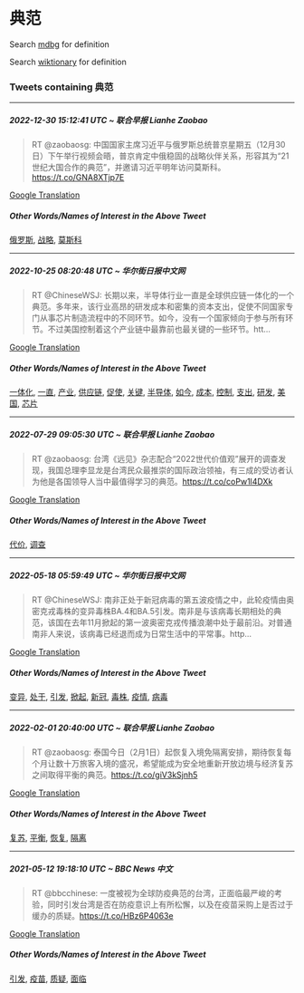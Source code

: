 # 典范

Search [mdbg](https://www.mdbg.net/chinese/dictionary?page=worddict&wdrst=0&wdqb=典范) for definition

Search [wiktionary](https://en.wiktionary.org/wiki/典范) for definition

### Tweets containing 典范

___
##### 2022-12-30 15:12:41 UTC ~ 联合早报 Lianhe Zaobao
> RT @zaobaosg: 中国国家主席习近平与俄罗斯总统普京星期五（12月30日）下午举行视频会晤，普京肯定中俄稳固的战略伙伴关系，形容其为“21世纪大国合作的典范”，并邀请习近平明年访问莫斯科。https://t.co/GNA8XTjp7E

[Google Translation](https://translate.google.com/?hi=en&tab=TT&sl=zh-CN&tl=en&op=translate&text=RT+%40zaobaosg%3A+%E4%B8%AD%E5%9B%BD%E5%9B%BD%E5%AE%B6%E4%B8%BB%E5%B8%AD%E4%B9%A0%E8%BF%91%E5%B9%B3%E4%B8%8E%E4%BF%84%E7%BD%97%E6%96%AF%E6%80%BB%E7%BB%9F%E6%99%AE%E4%BA%AC%E6%98%9F%E6%9C%9F%E4%BA%94%EF%BC%8812%E6%9C%8830%E6%97%A5%EF%BC%89%E4%B8%8B%E5%8D%88%E4%B8%BE%E8%A1%8C%E8%A7%86%E9%A2%91%E4%BC%9A%E6%99%A4%EF%BC%8C%E6%99%AE%E4%BA%AC%E8%82%AF%E5%AE%9A%E4%B8%AD%E4%BF%84%E7%A8%B3%E5%9B%BA%E7%9A%84%E6%88%98%E7%95%A5%E4%BC%99%E4%BC%B4%E5%85%B3%E7%B3%BB%EF%BC%8C%E5%BD%A2%E5%AE%B9%E5%85%B6%E4%B8%BA%E2%80%9C21%E4%B8%96%E7%BA%AA%E5%A4%A7%E5%9B%BD%E5%90%88%E4%BD%9C%E7%9A%84%E5%85%B8%E8%8C%83%E2%80%9D%EF%BC%8C%E5%B9%B6%E9%82%80%E8%AF%B7%E4%B9%A0%E8%BF%91%E5%B9%B3%E6%98%8E%E5%B9%B4%E8%AE%BF%E9%97%AE%E8%8E%AB%E6%96%AF%E7%A7%91%E3%80%82https%3A%2F%2Ft.co%2FGNA8XTjp7E)
##### Other Words/Names of Interest in the Above Tweet
[俄罗斯](俄罗斯.md), [战略](战略.md), [莫斯科](莫斯科.md)
___
##### 2022-10-25 08:20:48 UTC ~ 华尔街日报中文网
> RT @ChineseWSJ: 长期以来，半导体行业一直是全球供应链一体化的一个典范。多年来，该行业高昂的研发成本和密集的资本支出，促使不同国家专门从事芯片制造流程中的不同环节。如今，没有一个国家倾向于参与所有环节。不过美国控制着这个产业链中最靠前也最关键的一些环节。htt…

[Google Translation](https://translate.google.com/?hi=en&tab=TT&sl=zh-CN&tl=en&op=translate&text=RT+%40ChineseWSJ%3A+%E9%95%BF%E6%9C%9F%E4%BB%A5%E6%9D%A5%EF%BC%8C%E5%8D%8A%E5%AF%BC%E4%BD%93%E8%A1%8C%E4%B8%9A%E4%B8%80%E7%9B%B4%E6%98%AF%E5%85%A8%E7%90%83%E4%BE%9B%E5%BA%94%E9%93%BE%E4%B8%80%E4%BD%93%E5%8C%96%E7%9A%84%E4%B8%80%E4%B8%AA%E5%85%B8%E8%8C%83%E3%80%82%E5%A4%9A%E5%B9%B4%E6%9D%A5%EF%BC%8C%E8%AF%A5%E8%A1%8C%E4%B8%9A%E9%AB%98%E6%98%82%E7%9A%84%E7%A0%94%E5%8F%91%E6%88%90%E6%9C%AC%E5%92%8C%E5%AF%86%E9%9B%86%E7%9A%84%E8%B5%84%E6%9C%AC%E6%94%AF%E5%87%BA%EF%BC%8C%E4%BF%83%E4%BD%BF%E4%B8%8D%E5%90%8C%E5%9B%BD%E5%AE%B6%E4%B8%93%E9%97%A8%E4%BB%8E%E4%BA%8B%E8%8A%AF%E7%89%87%E5%88%B6%E9%80%A0%E6%B5%81%E7%A8%8B%E4%B8%AD%E7%9A%84%E4%B8%8D%E5%90%8C%E7%8E%AF%E8%8A%82%E3%80%82%E5%A6%82%E4%BB%8A%EF%BC%8C%E6%B2%A1%E6%9C%89%E4%B8%80%E4%B8%AA%E5%9B%BD%E5%AE%B6%E5%80%BE%E5%90%91%E4%BA%8E%E5%8F%82%E4%B8%8E%E6%89%80%E6%9C%89%E7%8E%AF%E8%8A%82%E3%80%82%E4%B8%8D%E8%BF%87%E7%BE%8E%E5%9B%BD%E6%8E%A7%E5%88%B6%E7%9D%80%E8%BF%99%E4%B8%AA%E4%BA%A7%E4%B8%9A%E9%93%BE%E4%B8%AD%E6%9C%80%E9%9D%A0%E5%89%8D%E4%B9%9F%E6%9C%80%E5%85%B3%E9%94%AE%E7%9A%84%E4%B8%80%E4%BA%9B%E7%8E%AF%E8%8A%82%E3%80%82htt%E2%80%A6)
##### Other Words/Names of Interest in the Above Tweet
[一体化](一体化.md), [一直](一直.md), [产业](产业.md), [供应链](供应链.md), [促使](促使.md), [关键](关键.md), [半导体](半导体.md), [如今](如今.md), [成本](成本.md), [控制](控制.md), [支出](支出.md), [研发](研发.md), [美国](美国.md), [芯片](芯片.md)
___
##### 2022-07-29 09:05:30 UTC ~ 联合早报 Lianhe Zaobao
> RT @zaobaosg: 台湾《远见》杂志配合“2022世代价值观”展开的调查发现，我国总理李显龙是台湾民众最推崇的国际政治领袖，有三成的受访者认为他是各国领导人当中最值得学习的典范。https://t.co/coPw1l4DXk

[Google Translation](https://translate.google.com/?hi=en&tab=TT&sl=zh-CN&tl=en&op=translate&text=RT+%40zaobaosg%3A+%E5%8F%B0%E6%B9%BE%E3%80%8A%E8%BF%9C%E8%A7%81%E3%80%8B%E6%9D%82%E5%BF%97%E9%85%8D%E5%90%88%E2%80%9C2022%E4%B8%96%E4%BB%A3%E4%BB%B7%E5%80%BC%E8%A7%82%E2%80%9D%E5%B1%95%E5%BC%80%E7%9A%84%E8%B0%83%E6%9F%A5%E5%8F%91%E7%8E%B0%EF%BC%8C%E6%88%91%E5%9B%BD%E6%80%BB%E7%90%86%E6%9D%8E%E6%98%BE%E9%BE%99%E6%98%AF%E5%8F%B0%E6%B9%BE%E6%B0%91%E4%BC%97%E6%9C%80%E6%8E%A8%E5%B4%87%E7%9A%84%E5%9B%BD%E9%99%85%E6%94%BF%E6%B2%BB%E9%A2%86%E8%A2%96%EF%BC%8C%E6%9C%89%E4%B8%89%E6%88%90%E7%9A%84%E5%8F%97%E8%AE%BF%E8%80%85%E8%AE%A4%E4%B8%BA%E4%BB%96%E6%98%AF%E5%90%84%E5%9B%BD%E9%A2%86%E5%AF%BC%E4%BA%BA%E5%BD%93%E4%B8%AD%E6%9C%80%E5%80%BC%E5%BE%97%E5%AD%A6%E4%B9%A0%E7%9A%84%E5%85%B8%E8%8C%83%E3%80%82https%3A%2F%2Ft.co%2FcoPw1l4DXk)
##### Other Words/Names of Interest in the Above Tweet
[代价](代价.md), [调查](调查.md)
___
##### 2022-05-18 05:59:49 UTC ~ 华尔街日报中文网
> RT @ChineseWSJ: 南非正处于新冠病毒的第五波疫情之中，此轮疫情由奥密克戎毒株的变异毒株BA.4和BA.5引发。南非是与该病毒长期相处的典范，该国在去年11月掀起的第一波奥密克戎传播浪潮中处于最前沿。对普通南非人来说，该病毒已经退而成为日常生活中的平常事。http…

[Google Translation](https://translate.google.com/?hi=en&tab=TT&sl=zh-CN&tl=en&op=translate&text=RT+%40ChineseWSJ%3A+%E5%8D%97%E9%9D%9E%E6%AD%A3%E5%A4%84%E4%BA%8E%E6%96%B0%E5%86%A0%E7%97%85%E6%AF%92%E7%9A%84%E7%AC%AC%E4%BA%94%E6%B3%A2%E7%96%AB%E6%83%85%E4%B9%8B%E4%B8%AD%EF%BC%8C%E6%AD%A4%E8%BD%AE%E7%96%AB%E6%83%85%E7%94%B1%E5%A5%A5%E5%AF%86%E5%85%8B%E6%88%8E%E6%AF%92%E6%A0%AA%E7%9A%84%E5%8F%98%E5%BC%82%E6%AF%92%E6%A0%AABA.4%E5%92%8CBA.5%E5%BC%95%E5%8F%91%E3%80%82%E5%8D%97%E9%9D%9E%E6%98%AF%E4%B8%8E%E8%AF%A5%E7%97%85%E6%AF%92%E9%95%BF%E6%9C%9F%E7%9B%B8%E5%A4%84%E7%9A%84%E5%85%B8%E8%8C%83%EF%BC%8C%E8%AF%A5%E5%9B%BD%E5%9C%A8%E5%8E%BB%E5%B9%B411%E6%9C%88%E6%8E%80%E8%B5%B7%E7%9A%84%E7%AC%AC%E4%B8%80%E6%B3%A2%E5%A5%A5%E5%AF%86%E5%85%8B%E6%88%8E%E4%BC%A0%E6%92%AD%E6%B5%AA%E6%BD%AE%E4%B8%AD%E5%A4%84%E4%BA%8E%E6%9C%80%E5%89%8D%E6%B2%BF%E3%80%82%E5%AF%B9%E6%99%AE%E9%80%9A%E5%8D%97%E9%9D%9E%E4%BA%BA%E6%9D%A5%E8%AF%B4%EF%BC%8C%E8%AF%A5%E7%97%85%E6%AF%92%E5%B7%B2%E7%BB%8F%E9%80%80%E8%80%8C%E6%88%90%E4%B8%BA%E6%97%A5%E5%B8%B8%E7%94%9F%E6%B4%BB%E4%B8%AD%E7%9A%84%E5%B9%B3%E5%B8%B8%E4%BA%8B%E3%80%82http%E2%80%A6)
##### Other Words/Names of Interest in the Above Tweet
[变异](变异.md), [处于](处于.md), [引发](引发.md), [掀起](掀起.md), [新冠](新冠.md), [毒株](毒株.md), [疫情](疫情.md), [病毒](病毒.md)
___
##### 2022-02-01 20:40:00 UTC ~ 联合早报 Lianhe Zaobao
> RT @zaobaosg: 泰国今日（2月1日）起恢复入境免隔离安排，期待恢复每个月让数十万旅客入境的盛况，希望能成为安全地重新开放边境与经济复苏之间取得平衡的典范。https://t.co/giV3kSjnh5

[Google Translation](https://translate.google.com/?hi=en&tab=TT&sl=zh-CN&tl=en&op=translate&text=RT+%40zaobaosg%3A+%E6%B3%B0%E5%9B%BD%E4%BB%8A%E6%97%A5%EF%BC%882%E6%9C%881%E6%97%A5%EF%BC%89%E8%B5%B7%E6%81%A2%E5%A4%8D%E5%85%A5%E5%A2%83%E5%85%8D%E9%9A%94%E7%A6%BB%E5%AE%89%E6%8E%92%EF%BC%8C%E6%9C%9F%E5%BE%85%E6%81%A2%E5%A4%8D%E6%AF%8F%E4%B8%AA%E6%9C%88%E8%AE%A9%E6%95%B0%E5%8D%81%E4%B8%87%E6%97%85%E5%AE%A2%E5%85%A5%E5%A2%83%E7%9A%84%E7%9B%9B%E5%86%B5%EF%BC%8C%E5%B8%8C%E6%9C%9B%E8%83%BD%E6%88%90%E4%B8%BA%E5%AE%89%E5%85%A8%E5%9C%B0%E9%87%8D%E6%96%B0%E5%BC%80%E6%94%BE%E8%BE%B9%E5%A2%83%E4%B8%8E%E7%BB%8F%E6%B5%8E%E5%A4%8D%E8%8B%8F%E4%B9%8B%E9%97%B4%E5%8F%96%E5%BE%97%E5%B9%B3%E8%A1%A1%E7%9A%84%E5%85%B8%E8%8C%83%E3%80%82https%3A%2F%2Ft.co%2FgiV3kSjnh5)
##### Other Words/Names of Interest in the Above Tweet
[复苏](复苏.md), [平衡](平衡.md), [恢复](恢复.md), [隔离](隔离.md)
___
##### 2021-05-12 19:18:10 UTC ~ BBC News 中文
> RT @bbcchinese: 一度被视为全球防疫典范的台湾，正面临最严峻的考验，同时引发台湾是否在防疫意识上有所松懈，以及在疫苗采购上是否过于缓办的质疑。https://t.co/HBz6P4063e

[Google Translation](https://translate.google.com/?hi=en&tab=TT&sl=zh-CN&tl=en&op=translate&text=RT+%40bbcchinese%3A+%E4%B8%80%E5%BA%A6%E8%A2%AB%E8%A7%86%E4%B8%BA%E5%85%A8%E7%90%83%E9%98%B2%E7%96%AB%E5%85%B8%E8%8C%83%E7%9A%84%E5%8F%B0%E6%B9%BE%EF%BC%8C%E6%AD%A3%E9%9D%A2%E4%B8%B4%E6%9C%80%E4%B8%A5%E5%B3%BB%E7%9A%84%E8%80%83%E9%AA%8C%EF%BC%8C%E5%90%8C%E6%97%B6%E5%BC%95%E5%8F%91%E5%8F%B0%E6%B9%BE%E6%98%AF%E5%90%A6%E5%9C%A8%E9%98%B2%E7%96%AB%E6%84%8F%E8%AF%86%E4%B8%8A%E6%9C%89%E6%89%80%E6%9D%BE%E6%87%88%EF%BC%8C%E4%BB%A5%E5%8F%8A%E5%9C%A8%E7%96%AB%E8%8B%97%E9%87%87%E8%B4%AD%E4%B8%8A%E6%98%AF%E5%90%A6%E8%BF%87%E4%BA%8E%E7%BC%93%E5%8A%9E%E7%9A%84%E8%B4%A8%E7%96%91%E3%80%82https%3A%2F%2Ft.co%2FHBz6P4063e)
##### Other Words/Names of Interest in the Above Tweet
[引发](引发.md), [疫苗](疫苗.md), [质疑](质疑.md), [面临](面临.md)
